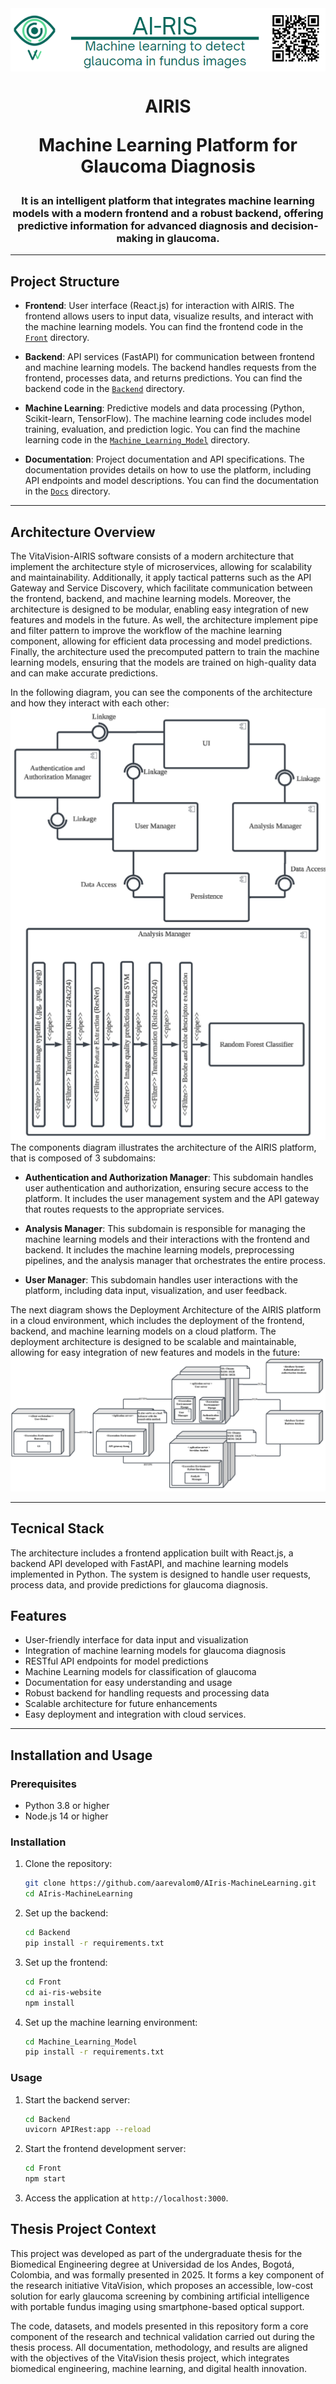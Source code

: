 <div style="display: flex; align-items: center;">
<img src="Images/header-1.png" alt="header">
</div>


<h1 align="center">
AIRIS 

Machine Learning Platform for Glaucoma Diagnosis
</h1>

<h3 align="center">
It is an intelligent platform that integrates machine learning models with a modern frontend and a robust backend, offering predictive information for advanced diagnosis and decision-making in glaucoma.
</h3>

---

## Project Structure

- **Frontend**: User interface (React.js) for interaction with AIRIS. The frontend allows users to input data, visualize results, and interact with the machine learning models. You can find the frontend code in the [`Front`](https://github.com/aarevalom0/AIris-MachineLearning/tree/master/Front) directory.

- **Backend**: API services (FastAPI) for communication between frontend and machine learning models. The backend handles requests from the frontend, processes data, and returns predictions. You can find the backend code in the [`Backend`](https://github.com/aarevalom0/AIris-MachineLearning/tree/master/Backend) directory.

- **Machine Learning**: Predictive models and data processing (Python, Scikit-learn, TensorFlow). The machine learning code includes model training, evaluation, and prediction logic. You can find the machine learning code in the [`Machine_Learning_Model`](https://github.com/aarevalom0/AIris-MachineLearning/tree/master/Machine_Learning_Model) directory.

- **Documentation**: Project documentation and API specifications. The documentation provides details on how to use the platform, including API endpoints and model descriptions. You can find the documentation in the [`Docs`](https://github.com/aarevalom0/AIris-MachineLearning/tree/master/Docs) directory. 

---

## Architecture Overview

The VitaVision-AIRIS software consists of a modern architecture that implement the architecture style of microservices, allowing for scalability and maintainability. Additionally, it apply tactical patterns such as the API Gateway and Service Discovery, which facilitate communication between the frontend, backend, and machine learning models. Moreover, the architecture is designed to be modular, enabling easy integration of new features and models in the future. As well, the architecture implement pipe and filter pattern to improve the workflow of the machine learning component, allowing for efficient data processing and model predictions. Finally, the architecture used the precomputed pattern to train the machine learning models, ensuring that the models are trained on high-quality data and can make accurate predictions.
 
In the following diagram, you can see the components of the architecture and how they interact with each other:
![Architecture Diagram](Images/Components.png)
The components diagram illustrates the architecture of the AIRIS platform, that is composed of 3 subdomains: 
- **Authentication and Authorization Manager**: This subdomain handles user authentication and authorization, ensuring secure access to the platform. It includes the user management system and the API gateway that routes requests to the appropriate services.

- **Analysis Manager**: This subdomain is responsible for managing the machine learning models and their interactions with the frontend and backend. It includes the machine learning models, preprocessing pipelines, and the analysis manager that orchestrates the entire process.

- **User Manager**: This subdomain handles user interactions with the platform, including data input, visualization, and user feedback.

The next diagram shows the Deployment Architecture of the AIRIS platform in a cloud environment, which includes the deployment of the frontend, backend, and machine learning models on a cloud platform. The deployment architecture is designed to be scalable and maintainable, allowing for easy integration of new features and models in the future:
![Deployment Architecture](Images/Despliegue.png)


---

## Tecnical Stack

The architecture includes a frontend application built with React.js, a backend API developed with FastAPI, and machine learning models implemented in Python. The system is designed to handle user requests, process data, and provide predictions for glaucoma diagnosis.


## Features

- User-friendly interface for data input and visualization
- Integration of machine learning models for glaucoma diagnosis
- RESTful API endpoints for model predictions
- Machine Learning models for classification of glaucoma
- Documentation for easy understanding and usage
- Robust backend for handling requests and processing data
- Scalable architecture for future enhancements
- Easy deployment and integration with cloud services.

---
## Installation and Usage
### Prerequisites
- Python 3.8 or higher
- Node.js 14 or higher


### Installation
1. Clone the repository:
   ```bash
   git clone https://github.com/aarevalom0/AIris-MachineLearning.git
   cd AIris-MachineLearning
   ```

2. Set up the backend:
   ```bash
   cd Backend
   pip install -r requirements.txt
   ```

3. Set up the frontend:
   ```bash
   cd Front
   cd ai-ris-website
   npm install
   ```

4. Set up the machine learning environment:
   ```bash
   cd Machine_Learning_Model
   pip install -r requirements.txt
   ```

### Usage
1. Start the backend server:
   ```bash
   cd Backend
   uvicorn APIRest:app --reload
   ```

2. Start the frontend development server:
   ```bash
   cd Front
   npm start
   ```

3. Access the application at `http://localhost:3000`.


## Thesis Project Context

This project was developed as part of the undergraduate thesis for the Biomedical Engineering degree at Universidad de los Andes, Bogotá, Colombia, and was formally presented in 2025. It forms a key component of the research initiative VitaVision, which proposes an accessible, low-cost solution for early glaucoma screening by combining artificial intelligence with portable fundus imaging using smartphone-based optical support.

The code, datasets, and models presented in this repository form a core component of the research and technical validation carried out during the thesis process. All documentation, methodology, and results are aligned with the objectives of the VitaVision thesis project, which integrates biomedical engineering, machine learning, and digital health innovation.